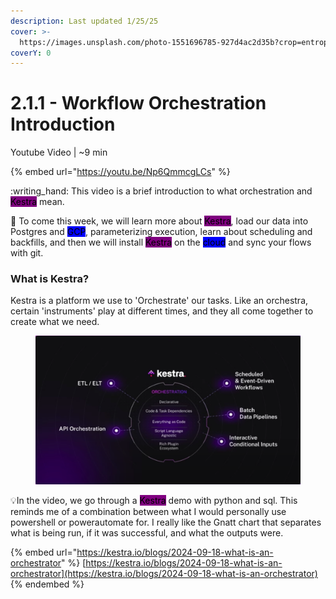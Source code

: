 ```yaml
---
description: Last updated 1/25/25
cover: >-
  https://images.unsplash.com/photo-1551696785-927d4ac2d35b?crop=entropy&cs=srgb&fm=jpg&ixid=M3wxOTcwMjR8MHwxfHNlYXJjaHwxfHxvcmNoZXN0cmF8ZW58MHx8fHwxNzM3ODQ0ODQ0fDA&ixlib=rb-4.0.3&q=85
coverY: 0
---
```


# 2.1.1 - Workflow Orchestration Introduction

Youtube Video | \~9 min

{% embed url="https://youtu.be/Np6QmmcgLCs" %}

:writing\_hand: This video is a brief introduction to what orchestration and <mark style="background-color:purple;">Kestra</mark> mean.

:eyes: To come this week, we will learn more about <mark style="background-color:purple;">Kestra</mark>, load our data into Postgres and <mark style="background-color:blue;">GCP</mark>, parameterizing execution, learn about scheduling and backfills, and then we will install <mark style="background-color:purple;">Kestra</mark> on the <mark style="background-color:blue;">cloud</mark> and sync your flows with git.

### What is Kestra?

Kestra is a platform we use to 'Orchestrate' our tasks. Like an orchestra, certain 'instruments' play at different times, and they all come together to create what we need.

<figure><img src="../../.gitbook/assets/Screen Shot 2025-01-25 at 1.13.41 PM.png" alt=""><figcaption></figcaption></figure>

:bulb:In the video, we go through a <mark style="background-color:purple;">Kestra</mark> demo with python and sql. This reminds me of a combination between what I would personally use powershell or powerautomate for. I really like the Gnatt chart that separates what is being run, if it was successful, and what the outputs were.&#x20;

{% embed url="https://kestra.io/blogs/2024-09-18-what-is-an-orchestrator" %}
[https://kestra.io/blogs/2024-09-18-what-is-an-orchestrator](https://kestra.io/blogs/2024-09-18-what-is-an-orchestrator)
{% endembed %}
